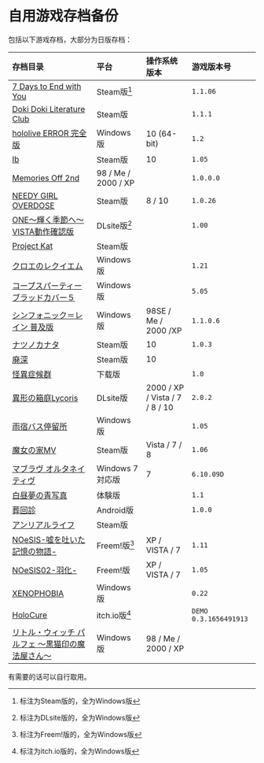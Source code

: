 # 自用游戏存档备份

包括以下游戏存档，大部分为日版存档：

| 存档目录 | 平台 | 操作系统版本 | 游戏版本号 |
| :---------------------- | :------ | :---- | :------ |
| [7 Days to End with You](7%20Days%20to%20End%20with%20You) | Steam版[^1] | | `1.1.06` |
| [Doki Doki Literature Club](DDLC-1454445547) | Steam版 | | `1.1.1` |
| [hololive ERROR 完全版](hololive%20ERROR) | Windows版 | 10 (64-bit) | `1.2` |
| [Ib](Ib) | Steam版 | 10 | `1.05` |
| [Memories Off 2nd](MemoOff2nd) | 98 / Me / 2000 / XP | | `1.0.0.0` |
| [NEEDY GIRL OVERDOSE](NEEDY%20GIRL%20OVERDOSE) | Steam版 | 8 / 10 | `1.0.26` |
| [ONE～輝く季節へ～ VISTA動作確認版](ONE_FV) | DLsite版[^2] | | `1.00` |
| [Project Kat](ProjectKat) | Steam版 |  | | 
| [クロエのレクイエム](cloe) | Windows版 |  | `1.21` |
| [コープスパーティーブラッドカバー５](CorpsePartyBC_5) | Windows版 |  | `5.05` |
| [シンフォニック＝レイン 普及版](SRVE) | Windows版 | 98SE / Me / 2000 /XP | `1.1.0.6` |
| [ナツノカナタ](natsuno-kanata) | Steam版 | 10 | `1.0.3` |
| [廃深](haishin) | Steam版 | 10 |  |
| [怪異症候群](%E6%80%AA%E7%95%B0%E7%97%87%E5%80%99%E7%BE%A4) | 下载版 |  | `1.0` |
| [異形の箱庭Lycoris](%E7%95%B0%E5%BD%A2%E3%81%AE%E7%AE%B1%E5%BA%AD%E3%80%80%E3%80%80Lycoris.2.0.2) | DLsite版 | 2000 / XP / Vista / 7 / 8 / 10 | `2.0.2` |
| [雨宿バス停留所](abt) | Windows版 |  | `1.05` |
| [魔女の家MV](%E9%AD%94%E5%A5%B3%E3%81%AE%E5%AE%B6MV) | Steam版 | Vista / 7 / 8 | `1.06` |
| [マブラヴ オルタネイティヴ](%E3%83%9E%E3%83%96%E3%83%A9%E3%83%B4%E3%82%AA%E3%83%AB%E3%82%BF%E3%83%8D%E3%82%A4%E3%83%86%E3%82%A3%E3%83%B4Latest) | Windows 7 対応版 | 7 | `6.10.09D` |
| [白昼夢の青写真](%E7%99%BD%E6%98%BC%E5%A4%A2%E3%81%AE%E9%9D%92%E5%86%99%E7%9C%9F%E3%80%80%E4%BD%93%E9%A8%93%E7%89%88) | 体験版 |  | `1.1` |
| [葬回診](com.uniteatsushi.sokaishin) | Android版 |  | `1.0.0` |
| [アンリアルライフ](/) | Steam版 |  |  |
| [NOeSIS-嘘を吐いた記憶の物語-](Noesis01) | Freem!版[^4] | XP / VISTA / 7 | `1.11` |
| [NOeSIS02-羽化-](Noesis02) | Freem!版 | XP / VISTA / 7 | `1.05` |
| [XENOPHOBIA](Xeno%2B) | Windows版 |  | `0.22` |
| [HoloCure](HoloCure) | itch.io版[^3] |  | `DEMO 0.3.1656491913` |
| [リトル・ウィッチ パルフェ 〜黒猫印の魔法屋さん〜](/) | Windows版 | 98 / Me / 2000 / XP | |


有需要的话可以自行取用。

[^1]: 标注为Steam版的，全为Windows版
[^2]: 标注为DLsite版的，全为Windows版
[^3]: 标注为itch.io版的，全为Windows版
[^4]: 标注为Freem!版的，全为Windows版
